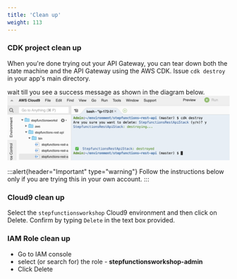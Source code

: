 ```yaml
---
title: 'Clean up'
weight: 113
---
```


### CDK project clean up

When you're done trying out your API Gateway, you can tear down both the state machine and the API Gateway using the AWS CDK. Issue `cdk destroy` in your app's main directory.

wait till you see a success message as shown in the diagram below.
![CDK Destroy](/static/img/module-9/cdk-destroy.png)

:::alert{header="Important" type="warning"}
Follow the instructions below only if you are trying this in your own account.
:::

### Cloud9 clean up

Select the `stepfunctionsworkshop` Cloud9 environment and then click on Delete. Confirm by typing `Delete` in the text box provided.

### IAM Role clean up

- Go to IAM console
- select (or search for) the role - **stepfunctionsworkshop-admin**
- Click Delete
